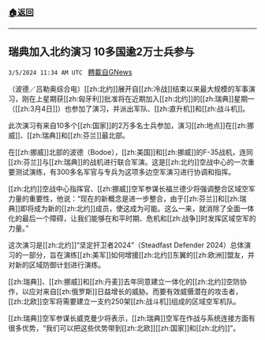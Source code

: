 ###  [:house:返回](README.md)
---


## 瑞典加入北约演习 10多国逾2万士兵参与
`3/5/2024 11:34 AM UTC ` [轉載自GNews](https://gnews.org/articles/2366967)

（波德／吕勒奥综合电）[[zh:北约]]展开自[[zh:冷战]]结束以来最大规模的军事演习，刚在上星期获[[zh:匈牙利]]批准将在近期加入[[zh:北约]]的[[zh:瑞典]]星期一（[[zh:3月4日]]）也参加了演习，并派出军队、[[zh:直升机]]和[[zh:战斗机]]。

此次演习有来自10多个[[zh:国家]]的2万多名士兵参加，演习[[zh:地点]]在[[zh:挪威]]、[[zh:瑞典]]和[[zh:芬兰]]最北部。

在[[zh:挪威]]北部的波德（Bodoe），[[zh:美国]]和[[zh:挪威]]的F-35战机，连同[[zh:芬兰]]与[[zh:瑞典]]的战机进行联合军演。这是[[zh:北约]]空战中心的一次重要测试演练，有300多名军官与专兵为这项多边空军演习进行协调和指挥。

[[zh:北约]]空战中心指挥官、[[zh:挪威]]空军参谋长福兰德少将强调整合区域空军力量的重要性，他说：“现在的新概念是进一步整合，由于[[zh:芬兰]]和[[zh:瑞典]]即将成为新的[[zh:北约]]成员，使这成为可能。这么一来，就消除了全面一体化的最后一个障碍，让我们能够在和平时期、危机和[[zh:战争]]时发挥区域空军的力量。”

这次演习是[[zh:北约]]“坚定扞卫者2024”（Steadfast Defender 2024）总体演习的一部分，旨在演练[[zh:美军]]如何增援[[zh:北约]]东翼的[[zh:欧洲]]盟友，并对新的区域防御计划进行演练。

[[zh:瑞典]]、[[zh:挪威]]和[[zh:丹麦]]去年同意建立一体化的[[zh:北约]]空防协作，以应对来自[[zh:俄罗斯]]日益增长的威胁。而要有效威慑潜在的攻击者，[[zh:北欧]]空军将需要建立一支约250架[[zh:战斗机]]组成的区域空军机队。

[[zh:瑞典]]空军参谋长威克曼少将表示，[[zh:瑞典]]空军在作战与系统连接方面有很多优势，“我们可以把这些优势带到[[zh:北欧]][[zh:国家]]和[[zh:北约]]”。
